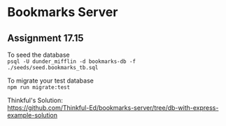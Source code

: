 # Bookmarks Server

## Assignment 17.15

To seed the database  
`psql -U dunder_mifflin -d bookmarks-db -f ./seeds/seed.bookmarks_tb.sql`  

To migrate your test database  
`npm run migrate:test`

Thinkful's Solution:  
<https://github.com/Thinkful-Ed/bookmarks-server/tree/db-with-express-example-solution>

